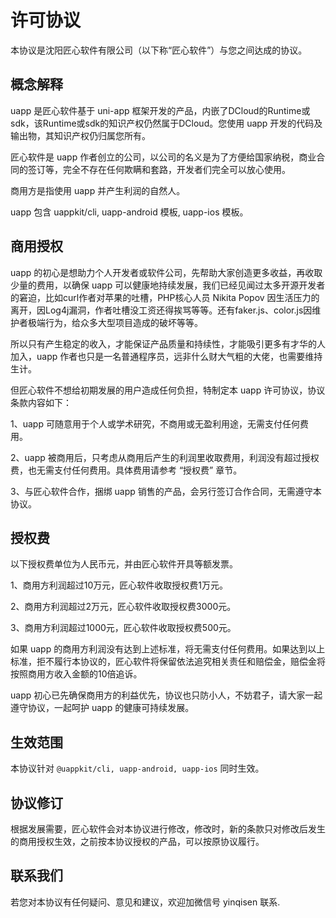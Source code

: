 # 许可协议

本协议是沈阳匠心软件有限公司（以下称“匠心软件”）与您之间达成的协议。

## 概念解释

uapp 是匠心软件基于 uni-app 框架开发的产品，内嵌了DCloud的Runtime或sdk，该Runtime或sdk的知识产权仍然属于DCloud。您使用 uapp 开发的代码及输出物，其知识产权仍归属您所有。

匠心软件是 uapp 作者创立的公司，以公司的名义是为了方便给国家纳税，商业合同的签订等，完全不存在任何欺瞒和套路，开发者们完全可以放心使用。

商用方是指使用 uapp 并产生利润的自然人。

uapp 包含 uappkit/cli, uapp-android 模板, uapp-ios 模板。

## 商用授权

uapp 的初心是想助力个人开发者或软件公司，先帮助大家创造更多收益，再收取少量的费用，以确保 uapp 可以健康地持续发展，我们已经见闻过太多开源开发者的窘迫，比如curl作者对苹果的吐槽，PHP核心人员 Nikita Popov 因生活压力的离开，因Log4j漏洞，作者吐槽没工资还得挨骂等等。还有faker.js、color.js因维护者极端行为，给众多大型项目造成的破坏等等。

所以只有产生稳定的收入，才能保证产品质量和持续性，才能吸引更多有才华的人加入，uapp 作者也只是一名普通程序员，远非什么财大气粗的大佬，也需要维持生计。

但匠心软件不想给初期发展的用户造成任何负担，特制定本 uapp 许可协议，协议条款内容如下：

1、uapp 可随意用于个人或学术研究，不商用或无盈利用途，无需支付任何费用。

2、uapp 被商用后，只考虑从商用后产生的利润里收取费用，利润没有超过授权费，也无需支付任何费用。具体费用请参考 “授权费” 章节。

3、与匠心软件合作，捆绑 uapp 销售的产品，会另行签订合作合同，无需遵守本协议。

## 授权费

以下授权费单位为人民币元，并由匠心软件开具等额发票。

1、商用方利润超过10万元，匠心软件收取授权费1万元。

2、商用方利润超过2万元，匠心软件收取授权费3000元。

3、商用方利润超过1000元，匠心软件收取授权费500元。

如果 uapp 的商用方利润没有达到上述标准，将无需支付任何费用。如果达到以上标准，拒不履行本协议的，匠心软件将保留依法追究相关责任和赔偿金，赔偿金将按照商用方收入金额的10倍追诉。

uapp 初心已先确保商用方的利益优先，协议也只防小人，不妨君子，请大家一起遵守协议，一起呵护 uapp 的健康可持续发展。

## 生效范围

本协议针对 `@uappkit/cli, uapp-android, uapp-ios` 同时生效。

## 协议修订

根据发展需要，匠心软件会对本协议进行修改，修改时，新的条款只对修改后发生的商用授权生效，之前按本协议授权的产品，可以按原协议履行。

## 联系我们

若您对本协议有任何疑问、意见和建议，欢迎加微信号 yinqisen 联系.